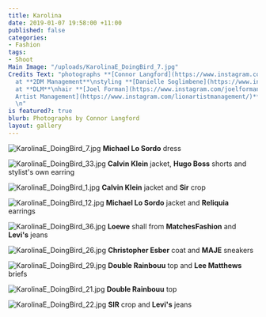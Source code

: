 ```yaml
---
title: Karolina
date: 2019-01-07 19:58:00 +11:00
published: false
categories:
- Fashion
tags:
- Shoot
Main Image: "/uploads/KarolinaE_DoingBird_7.jpg"
Credits Text: "photographs **[Connor Langford](https://www.instagram.com/connorlangford/)**
  at **2DM Management**\nstyling **[Danielle Soglimbene](https://www.instagram.com/danielle_soglimbene/)**
  at **DLM**\nhair **[Joel Forman](https://www.instagram.com/joelforman/)** at **[Lion
  Artist Management](https://www.instagram.com/lionartistmanagement/)**\nmake-up\nmodel
  \n"
is featured?: true
blurb: Photographs by Connor Langford
layout: gallery
---
```


![KarolinaE_DoingBird_7.jpg](/uploads/KarolinaE_DoingBird_7.jpg)
**Michael Lo Sordo** dress

![KarolinaE_DoingBird_33.jpg](/uploads/KarolinaE_DoingBird_33.jpg)
**Calvin Klein** jacket, **Hugo Boss** shorts and stylist's own earring

![KarolinaE_DoingBird_1.jpg](/uploads/KarolinaE_DoingBird_1.jpg)
**Calvin Klein** jacket and **Sir** crop

![KarolinaE_DoingBird_12.jpg](/uploads/KarolinaE_DoingBird_12.jpg)
**Michael Lo Sordo** jacket and **Reliquia** earrings

![KarolinaE_DoingBird_36.jpg](/uploads/KarolinaE_DoingBird_36.jpg)
**Loewe** shall from **MatchesFashion** and **Levi's** jeans

![KarolinaE_DoingBird_26.jpg](/uploads/KarolinaE_DoingBird_26.jpg)
**Christopher Esber** coat and **MAJE** sneakers

![KarolinaE_DoingBird_29.jpg](/uploads/KarolinaE_DoingBird_29.jpg)
**Double Rainbouu** top and **Lee Matthews** briefs

![KarolinaE_DoingBird_21.jpg](/uploads/KarolinaE_DoingBird_21.jpg)
**Double Rainbouu** top

![KarolinaE_DoingBird_22.jpg](/uploads/KarolinaE_DoingBird_22.jpg)
**SIR** crop and **Levi's** jeans




